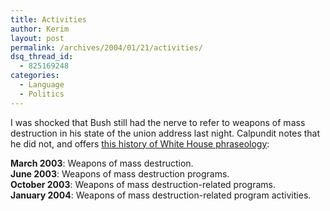 ```yaml
---
title: Activities
author: Kerim
layout: post
permalink: /archives/2004/01/21/activities/
dsq_thread_id:
  - 825169248
categories:
  - Language
  - Politics
---
```

I was shocked that Bush still had the nerve to refer to weapons of mass destruction in his state of the union address last night. Calpundit notes that he did not, and offers <a href="http://www.calpundit.com/archives/003092.html" onclick="_gaq.push(['_trackEvent', 'outbound-article', 'http://www.calpundit.com/archives/003092.html', 'this history of White House phraseology']);" >this history of White House phraseology</a>:

**March 2003**: Weapons of mass destruction.  
**June 2003**: Weapons of mass destruction programs.  
**October 2003**: Weapons of mass destruction-related programs.  
**January 2004**: Weapons of mass destruction-related program activities.

